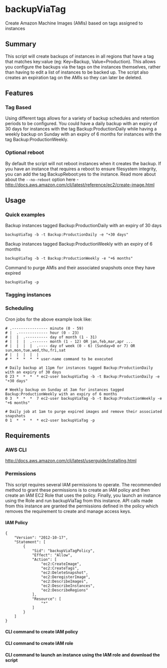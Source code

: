 # backupViaTag
Create Amazon Machine Images (AMIs) based on tags assigned to instances

## Summary
This script will create backups of instances in all regions that have a tag that matches key:value (eg: Key=Backup, Value=Production). This allows you configure the backups via the tags on the instances themselves, rather than having to edit a list of instances to be backed up. The script also creates an expiration tag on the AMIs so they can later be deleted. 

## Features
### Tag Based
Using different tags allows for a variety of backup schedules and retention periods to be configured. You could have a daily backup with an expiry of 30 days for instances with the tag Backup:ProductionDaily while having a weekly backup on Sunday with an expiry of 6 months for instances with the tag Backup:ProductionWeekly. 

### Optional reboot
By default the script will not reboot instances when it creates the backup. If you have an instance that requires a reboot to ensure filesystem integrity, you can add the tag BackupReboot:yes to the instance. Read more about about the `--no-reboot` option here - http://docs.aws.amazon.com/cli/latest/reference/ec2/create-image.html

## Usage
### Quick examples
Backup instances tagged Backup:ProductionDaily with an expiry of 30 days

`backupViaTag -b -t Backup:ProductionDaily -e "+30 days"`

Backup instances tagged Backup:ProductionWeekly with an expiry of 6 months

`backupViaTag -b -t Backup:ProductionWeekly -e "+6 months"`

Command to purge AMIs and their associated snapshots once they have expired

`backupViaTag -p`

### Tagging instances

### Scheduling
Cron jobs for the above example look like:
```
# .---------------- minute (0 - 59)
# |  .------------- hour (0 - 23)
# |  |  .---------- day of month (1 - 31)
# |  |  |  .------- month (1 - 12) OR jan,feb,mar,apr ...
# |  |  |  |  .---- day of week (0 - 6) (Sunday=0 or 7) OR sun,mon,tue,wed,thu,fri,sat
# |  |  |  |  |
# *  *  *  *  * user-name command to be executed

# Daily backup at 11pm for instances tagged Backup:ProductionDaily with an expiry of 30 days
0 23 *  *  *  * ec2-user backupViaTag -b -t Backup:ProductionDaily -e "+30 days"

# Weekly backup on Sunday at 3am for instances tagged Backup:ProductionWeekly with an expiry of 6 months
0 3  *  *  *  7 ec2-user backupViaTag -b -t Backup:ProductionWeekly -e "+6 months"

# Daily job at 1am to purge expired images and remove their associated snapshots
0 1  *  *  *  * ec2-user backupViaTag -p
```

## Requirements
### AWS CLI
http://docs.aws.amazon.com/cli/latest/userguide/installing.html

### Permissions
This script requires several IAM permissions to operate. The recommended method to grant these permissions is to create an IAM policy and then create an IAM EC2 Role that uses the policy. Finally, you launch an instance using the Role and run backupViaTag from this instance. API calls made from this instance are granted the permissions defined in the policy which removes the requirement to create and manage access keys.

#### IAM Policy
```
{
    "Version": "2012-10-17",
    "Statement": [
        {
            "Sid": "backupViaTagPolicy",
            "Effect": "Allow",
            "Action": [
                "ec2:CreateImage",
                "ec2:CreateTags",
                "ec2:DeleteSnapshot",
                "ec2:DeregisterImage",
                "ec2:DescribeImages",
                "ec2:DescribeInstances",
                "ec2:DescribeRegions"
            ],
            "Resource": [
                "*"
            ]
        }
    ]
}
```
#### CLI command to create IAM policy

#### CLI command to create IAM role

#### CLI command to launch an instance using the IAM role and download the script

